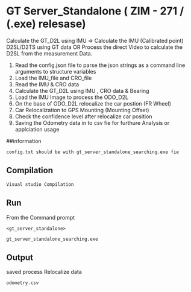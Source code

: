 # GT Server_Standalone ( ZIM - 271 / (.exe) relesase)
Calculate the GT_D2L using IMU => Calculate the IMU (Calibrated point) D2SL/D2TS using GT data OR
Process the direct Video to calculate the D2SL from the measurement Data.

1. Read the config.json file to parse the json strings as a command line arguments to structure variables
2. Load the IMU_file and CRO_file 
3. Read the IMU & CRO data
4. Calculate the GT_D2L using IMU , CRO data & Bearing
5. Load the IMU Image to process the ODO_D2L
6. On the base of ODO_D2L relocalize the car postion (FR Wheel)
7. Car Relocalization to GPS Mounting (Mounting Offset)
8. Check the confidence level after relocalize car position
9. Saving the Odometry data in to csv fie for furthure Analysis or applciation usage

##information
```console
config.txt should be with gt_server_standalone_searching.exe fie
```

## Compilation
```console
Visual studio Compilation
```

## Run
From the Command prompt
```console
<gt_server_standalone> 

gt_server_standalone_searching.exe
```

## Output
saved process Relocalize data
```console
odometry.csv
``` 